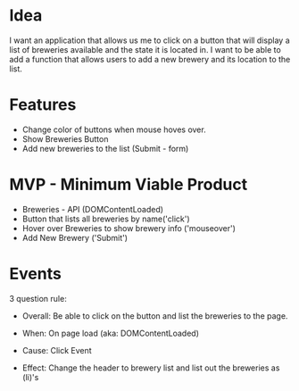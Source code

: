 # Idea
 I want an application that allows us me to click on a button that will display a list of breweries available and the state it is located in. I want to be able to add a function that allows users to add a new brewery and its location to the list.

# Features
* Change color of buttons when mouse hoves over.
* Show Breweries Button
* Add new breweries to the list (Submit - form)

# MVP - Minimum Viable Product 
* Breweries - API (DOMContentLoaded)
* Button that lists all breweries by name('click')
* Hover over Breweries to show brewery info ('mouseover')
* Add New Brewery ('Submit')

# Events
3 question rule:

- Overall: Be able to click on the button and list the breweries to the page.

- When: On page load (aka: DOMContentLoaded)

- Cause: Click Event

- Effect: Change the header to brewery list and list out the breweries as (li)'s

